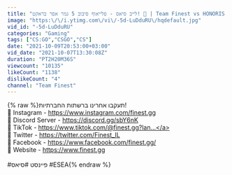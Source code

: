 ```yaml
---
title: "לייב סיאס - פלייאוף סיבוב 5 גמר אפר בראקט! 🔴 | Team Finest vs HONORIS |  עם וירדן @FlashGG"
image: "https:\/\/i.ytimg.com\/vi\/-5d-LuDduRU\/hqdefault.jpg"
vid_id: "-5d-LuDduRU"
categories: "Gaming"
tags: ["CS:GO","CSGO","CS"]
date: "2021-10-09T20:53:00+03:00"
vid_date: "2021-10-07T13:30:08Z"
duration: "PT2H20M36S"
viewcount: "10135"
likeCount: "1138"
dislikeCount: "4"
channel: "Team Finest"
---
```

{% raw %}תעקבו אחרינו ברשתות החברתיות!<br />🔷 Instagram - <a rel="nofollow" target="blank" href="https://www.instagram.com/finest.gg">https://www.instagram.com/finest.gg</a><br />🔷 Discord Server - <a rel="nofollow" target="blank" href="https://discord.gg/sbY6nK">https://discord.gg/sbY6nK</a><br />🔷 TikTok - <a rel="nofollow" target="blank" href="https://www.tiktok.com/@finest.gg?lan...">https://www.tiktok.com/@finest.gg?lan...</a><br />🔷 Twitter - <a rel="nofollow" target="blank" href="https://twitter.com/Finest_IL">https://twitter.com/Finest_IL</a><br />🔷 Facebook - <a rel="nofollow" target="blank" href="https://www.facebook.com/finest.gg/">https://www.facebook.com/finest.gg/</a><br />🔷 Website - <a rel="nofollow" target="blank" href="https://www.finest.gg">https://www.finest.gg</a><br /><br />#פיינסט #סיאס #ESEA{% endraw %}
